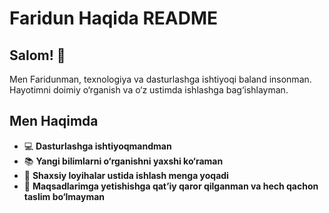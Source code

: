 # Faridun Haqida README

## Salom! 👋
Men Faridunman, texnologiya va dasturlashga ishtiyoqi baland insonman. Hayotimni doimiy o‘rganish va o‘z ustimda ishlashga bag‘ishlayman.

## Men Haqimda
- 💻 **Dasturlashga ishtiyoqmandman**
- 📚 **Yangi bilimlarni o‘rganishni yaxshi ko‘raman**
- 🚀 **Shaxsiy loyihalar ustida ishlash menga yoqadi**
- 🎯 **Maqsadlarimga yetishishga qat’iy qaror qilganman va hech qachon taslim bo‘lmayman**
